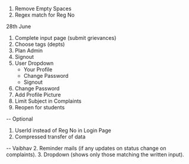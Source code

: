 1. Remove Empty Spaces
2. Regex match for Reg No

28th June
1. Complete input page (submit grievances)
2. Choose tags (depts)
3. Plan Admin
4. Signout
5. User Dropdown
    - Your Profile
    - Change Password
    - Signout
6. Change Password
7. Add Profile Picture
8. Limit Subject in Complaints
9. Reopen for students

-- Optional
1. UserId instead of Reg No in Login Page
2. Compressed transfer of data


-- Vaibhav
2. Reminder mails (if any updates on status change on complaints).
3. Dropdown (shows only those matching the written input).
